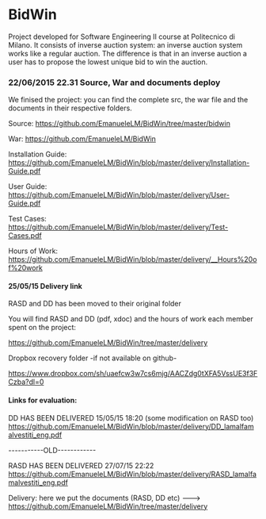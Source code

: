 # BidWin
Project developed for Software Engineering II course at Politecnico di Milano.
It consists of inverse auction system: an inverse auction system works like a
regular auction. The difference is that in an inverse auction a user has to propose
the lowest unique bid to win the auction.

### 22/06/2015 22.31 Source, War and documents deploy ###

We finised the project: you can find the complete src, the war file
and the documents in their respective folders.

Source: https://github.com/EmanueleLM/BidWin/tree/master/bidwin

War: https://github.com/EmanueleLM/BidWin 

Installation Guide: https://github.com/EmanueleLM/BidWin/blob/master/delivery/Installation-Guide.pdf

User Guide: https://github.com/EmanueleLM/BidWin/blob/master/delivery/User-Guide.pdf

Test Cases: https://github.com/EmanueleLM/BidWin/blob/master/delivery/Test-Cases.pdf

Hours of Work: https://github.com/EmanueleLM/BidWin/blob/master/delivery/__Hours%20of%20work


#### 25/05/15 Delivery link  ####

RASD and DD has been moved to their original folder

You will find RASD and DD (pdf, xdoc) and the hours of work each member spent on the project:

https://github.com/EmanueleLM/BidWin/tree/master/delivery

Dropbox recovery folder -if not available on github-

https://www.dropbox.com/sh/uaefcw3w7cs6mjg/AACZdg0tXFA5VssUE3f3FCzba?dl=0

#### Links for evaluation: ####
DD HAS BEEN DELIVERED 15/05/15 18:20 (some modification on RASD too)
https://github.com/EmanueleLM/BidWin/blob/master/delivery/DD_lamalfamalvestiti_eng.pdf

 -----------OLD------------
 
RASD HAS BEEN DELIVERED 27/07/15 22:22
https://github.com/EmanueleLM/BidWin/blob/master/delivery/RASD_lamalfamalvestiti_eng.pdf


Delivery: here we put the documents (RASD, DD etc) --->  https://github.com/EmanueleLM/BidWin/tree/master/delivery
